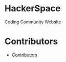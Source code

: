 # HackerSpace
Coding Community Website


# Contributors
- [Contributors](https://contrib.rocks/image?repo=Hackerspace2023/hackathon)

